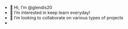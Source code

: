 - 👋 Hi, I’m @glendis20
- 👀 I’m interested in keep learn everyday!
- 💞️ I’m looking to collaborate on various types of projects
- 

<!---
glendis20/glendis20 is a ✨ special ✨ repository because its `README.md` (this file) appears on your GitHub profile.
You can click the Preview link to take a look at your changes.
--->
